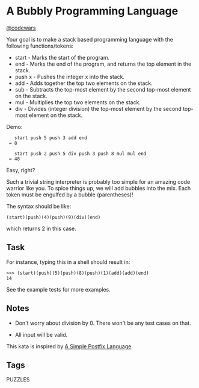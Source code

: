 # A Bubbly Programming Language

[@codewars](https://www.codewars.com/kata/5f7a715f6c1f810017c3eb07)

Your goal is to make a stack based programming language with the following functions/tokens:

- start - Marks the start of the program.
- end - Marks the end of the program, and returns the top element in the stack.
- push x - Pushes the integer x into the stack.
- add - Adds together the top two elements on the stack.
- sub - Subtracts the top-most element by the second top-most element on the stack.
- mul - Multiplies the top two elements on the stack.
- div - Divides (integer division) the top-most element by the second top-most element on the stack.

Demo:

```text
   start push 5 push 3 add end
 = 8
```

```text
   start push 2 push 5 div push 3 push 8 mul mul end
 = 48
```

Easy, right?

Such a trivial string interpreter is probably too simple for an amazing code warrior like you. To spice things up, we will add bubbles into the mix. Each token must be engulfed by a bubble (parentheses)!

The syntax should be like:

```text
(start)(push)(4)(push)(9)(div)(end)
```

which returns 2 in this case.

## Task

For instance, typing this in a shell should result in:

```text
>>> (start)(push)(5)(push)(8)(push)(1)(add)(add)(end)
14
```

See the example tests for more examples.

## Notes

- Don't worry about division by 0. There won't be any test cases on that.

- All input will be valid.

This kata is inspired by [A Simple Postfix Language](https://www.codewars.com/kata/55a4de202949dca9bd000088).

## Tags

PUZZLES
